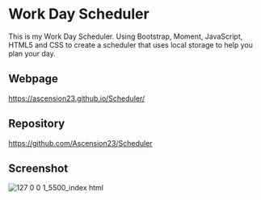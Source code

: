 # Work Day Scheduler

This is my Work Day Scheduler. Using Bootstrap, Moment, JavaScript, HTML5 and CSS to create a scheduler that uses local storage to help you plan your day.

## Webpage

https://ascension23.github.io/Scheduler/


## Repository

https://github.com/Ascension23/Scheduler

## Screenshot

![127 0 0 1_5500_index html](https://user-images.githubusercontent.com/77472152/115801971-d6d88980-a392-11eb-8302-c5baf5f293d6.png)
